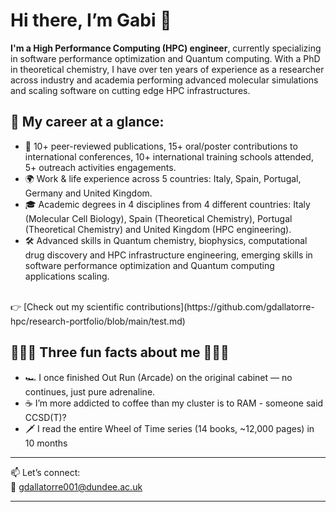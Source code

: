 # Hi there, I’m **Gabi** 👋  

**I'm a High Performance Computing (HPC) engineer**, currently specializing in software performance optimization and Quantum computing. With a PhD in theoretical chemistry, I have over ten years of experience as a researcher across industry and academia performing advanced molecular simulations and scaling software on cutting edge HPC infrastructures. 

## 💼 My career at a glance:

- 🚀 10+ peer-reviewed publications, 15+ oral/poster contributions to international conferences, 10+ international training schools attended, 5+ outreach activities engagements.  
- 🌍 Work & life experience across 5 countries: Italy, Spain, Portugal, Germany and United Kingdom. 
- 🎓 Academic degrees in 4 disciplines from 4 different countries: Italy (Molecular Cell Biology), Spain (Theoretical Chemistry), Portugal (Theoretical Chemistry) and United Kingdom (HPC engineering).  
- 🛠️ Advanced skills in Quantum chemistry, biophysics, computational drug discovery and HPC infrastructure engineering, emerging skills in software performance optimization and Quantum computing applications scaling.  
<br>  
👉 [Check out my scientific contributions](https://github.com/gdallatorre-hpc/research-portfolio/blob/main/test.md)
<br>

## 🎉🎉🎉 Three fun facts about me 🎉🎉🎉  

- 🏎️ I once finished Out Run (Arcade) on the original cabinet — no continues, just pure adrenaline.  
- ☕ I’m more addicted to coffee than my cluster is to RAM - someone said CCSD(T)?  
- 🗡️ I read the entire Wheel of Time series (14 books, ~12,000 pages) in 10 months  

---

📫 Let’s connect:  
📧 gdallatorre001@dundee.ac.uk  

---






<!--
**gdallatorre-hpc/gdallatorre-hpc** is a ✨ _special_ ✨ repository because its `README.md` (this file) appears on your GitHub profile.

Here are some ideas to get you started:

- 🔭 I’m currently working on ...
- 🌱 I’m currently learning ...
- 👯 I’m looking to collaborate on ...
- 🤔 I’m looking for help with ...
- 💬 Ask me about ...
- 📫 How to reach me: ...
- 😄 Pronouns: ...
- ⚡ Fun fact: ...
-->
